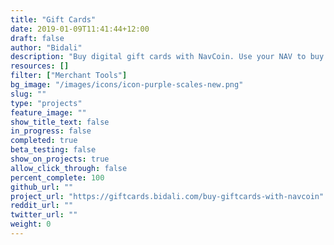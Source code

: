 ```yaml
---
title: "Gift Cards"
date: 2019-01-09T11:41:44+12:00
draft: false
author: "Bidali"
description: "Buy digital gift cards with NavCoin. Use your NAV to buy gift cards from 100s of top brands including Amazon, Uber, Overstock, Dominos, Xbox, eBay, iTunes and more."
resources: []
filter: ["Merchant Tools"]
bg_image: "/images/icons/icon-purple-scales-new.png"
slug: ""
type: "projects"
feature_image: ""
show_title_text: false
in_progress: false
completed: true
beta_testing: false
show_on_projects: true
allow_click_through: false
percent_complete: 100
github_url: ""
project_url: "https://giftcards.bidali.com/buy-giftcards-with-navcoin"
reddit_url: ""
twitter_url: ""
weight: 0
---
```


